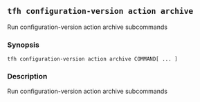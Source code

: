 ## `tfh configuration-version action archive`

Run configuration-version action archive subcommands

### Synopsis

    tfh configuration-version action archive COMMAND[ ... ]

### Description

Run configuration-version action archive subcommands

